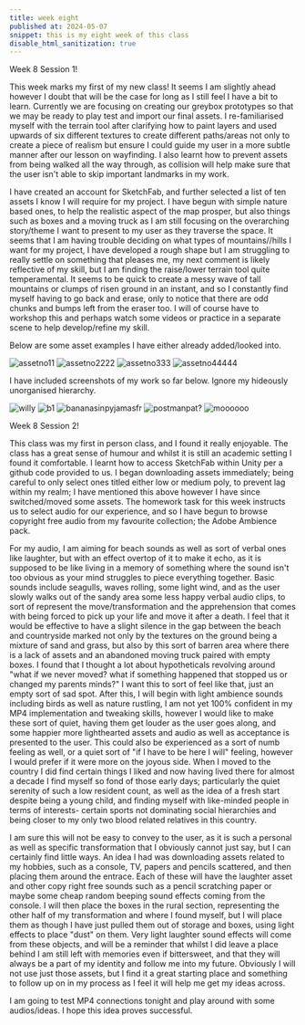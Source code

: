 ```yaml
---
title: week eight
published at: 2024-05-07
snippet: this is my eight week of this class
disable_html_sanitization: true
---
```


Week 8 Session 1!

This week marks my first of my new class! It seems I am slightly ahead however I doubt that will be the
case for long as I still feel I have a bit to learn. Currently we are focusing on creating our
greybox prototypes so that we may be ready to play test and import our final assets. I re-familiarised
myself with the terrain tool after clarifying how to paint layers and used upwards of six different
textures to create different paths/areas not only to create a piece of realism but ensure I could
guide my user in a more subtle manner after our lesson on wayfinding. I also learnt how to prevent
assets from being walked all the way through, as collision will help make sure that the user isn't
able to skip important landmarks in my work. 

I have created an account for SketchFab, and further selected a list of ten assets I know I will require
for my project. I have begun with simple nature based ones, to help the realistic aspect of the map 
prosper, but also things such as boxes and a moving truck as I am still focusing on the overarching
story/theme I want to present to my user as they traverse the space. It seems that I am having trouble
deciding on what types of mountains//hills I want for my project, I have developed a rough shape but I
am struggling to really settle on something that pleases me, my next comment is likely reflective of
my skill, but I am finding the raise/lower terrain tool quite temperamental. It seems to be quick to 
create a messy wave of tall mountains or clumps of risen ground in an instant, and so I constantly
find myself having to go back and erase, only to notice that there are odd chunks and bumps left from
the eraser too. I will of course have to workshop this and perhaps watch some videos or practice in a
separate scene to help develop/refine my skill. 

Below are some asset examples I have either already added/looked into.

![assetno11](/w8s1/IMG_4056.PNG)
![assetno2222](/w8s1/IMG_4057.PNG)
![assetno333](/w8s1/IMG_4059.PNG)
![assetno44444](w8s1/IMG_4058.PNG)

I have included screenshots of my work so far below. Ignore my hideously unorganised hierarchy. 

![willy](/w8s1/1.png)
![b1](/w8s1/2.png)
![bananasinpyjamasfr](/w8s1/3.png)
![postmanpat?](/w8s1/4.png)
![moooooo](/w8s1/5.png)

Week 8 Session 2!

This class was my first in person class, and I found it really enjoyable. The class has a great sense of
humour and whilst it is still an academic setting I found it comfortable. I learnt how to access 
SketchFab within Unity per a github code provided to us. I began downloading assets immediately; being
careful to only select ones titled either low or medium poly, to prevent lag within my realm; I have
mentioned this above however I have since switched/moved some assets. The homework task for this week
instructs us to select audio for our experience, and so I have begun to browse copyright free audio
from my favourite collection; the Adobe Ambience pack. 

For my audio, I am aiming for beach sounds as well as sort of verbal ones like laughter, but with an
effect overtop of it to make it echo, as it is supposed to be like living in a memory of something
where the sound isn't too obvious as your mind struggles to piece everything together. Basic sounds
include seagulls, waves rolling, some light wind, and as the user slowly walks out of the sandy area
some less happy verbal audio clips, to sort of represent the move/transformation and the apprehension
that comes with being forced to pick up your life and move it after a death. 
I feel that it would be effective to have a slight silence in the gap between the beach and countryside
marked not only by the textures on the ground being a mixture of sand and grass, but also by this sort 
of barren area where there is a lack of assets and an abandoned moving truck paired with empty boxes. 
I found that I thought a lot about hypotheticals revolving around "what if we never moved? what if
something happened that stopped us or changed my parents minds?" I want this to sort of feel like that,
just an empty sort of sad spot. 
After this, I will begin with light ambience sounds including birds as well as nature rustling, I am not
yet 100% confident in my MP4 implementation and tweaking skills, however I would like to make these
sort of quiet, having them get louder as the user goes along, and some happier more lighthearted assets
and audio as well as acceptance is presented to the user. This could also be experienced as a sort of 
numb feeling as well, or a quiet sort of "if I have to be here I will" feeling, however I would prefer
if it were more on the joyous side. 
When I moved to the country I did find certain things I liked and now having lived there for almost a 
decade I find myself so fond of those early days; particularly the quiet serenity of such a low 
resident count, as well as the idea of a fresh start despite being a young child, and finding myself
with like-minded people in terms of interests- certain sports not dominating social hierarchies and
being closer to my only two blood related relatives in this country. 

I am sure this will not be easy to convey to the user, as it is such a personal as well as specific
transformation that I obviously cannot just say, but I can certainly find little ways. An idea I had
was downloading assets related to my hobbies, such as a console, TV, papers and pencils scattered, 
and then placing them around the entrace. Each of these will have the laughter asset and other copy
right free sounds such as a pencil scratching paper or maybe some cheap random beeping sound effects
coming from the console. I will then place the boxes in the rural section, representing the other half
of my transformation and where I found myself, but I will place them as though I have just pulled them
out of storage and boxes, using light effects to place "dust" on them. Very light laughter sound effects
will come from these objects, and will be a reminder that whilst I did leave a place behind I am still
left with memories even if bittersweet, and that they will always be a part of my identity and follow
me into my future. Obviously I will not use just those assets, but I find it a great starting place and
something to follow up on in my process as I feel it will help me get my ideas across.

I am going to test MP4 connections tonight and play around with some audios/ideas. I hope this idea
proves successful. 

